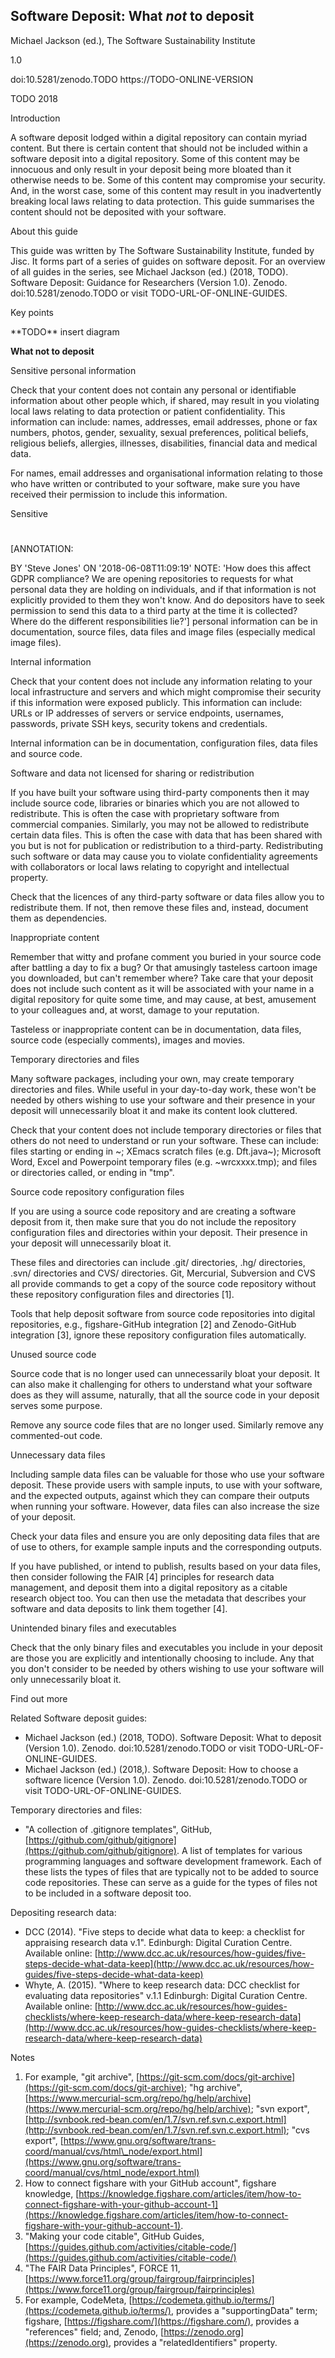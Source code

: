 ## Software Deposit: What _not_ to deposit

Michael Jackson (ed.), The Software Sustainability Institute

1.0

doi:10.5281/zenodo.TODO  https://TODO-ONLINE-VERSION

TODO 2018

Introduction

A software deposit lodged within a digital repository can contain myriad content. But there is certain content that should not be included within a software deposit into a digital repository. Some of this content may be innocuous and only result in your deposit being more bloated than it otherwise needs to be. Some of this content may compromise your security. And, in the worst case, some of this content may result in you inadvertently breaking local laws relating to data protection. This guide summarises the content should not be deposited with your software.

About this guide

This guide was written by The Software Sustainability Institute, funded by Jisc. It forms part of a series of guides on software deposit. For an overview of all guides in the series, see Michael Jackson (ed.) (2018, TODO). Software Deposit: Guidance for Researchers (Version 1.0). Zenodo. doi:10.5281/zenodo.TODO or visit TODO-URL-OF-ONLINE-GUIDES.

Key points

\*\*TODO\*\* insert diagram

**What not to deposit**

Sensitive personal information

Check that your content does not contain any personal or identifiable information about other people which, if shared, may result in you violating local laws relating to data protection or patient confidentiality. This information can include: names, addresses, email addresses, phone or fax numbers, photos, gender, sexuality, sexual preferences, political beliefs, religious beliefs, allergies, illnesses, disabilities, financial data and medical data.

For names, email addresses and organisational information relating to those who have written or contributed to your software, make sure you have received their permission to include this information.

Sensitive
#
[ANNOTATION:

BY 'Steve Jones'
ON '2018-06-08T11:09:19'
NOTE: 'How does this affect GDPR compliance? We are opening repositories to requests for what personal data they are holding on individuals, and if that information is not explicitly provided to them they won't know. And do depositors have to seek permission to send this data to a third party at the time it is collected? Where do the different responsibilities lie?']
personal information can be in documentation, source files, data files and image files (especially medical image files).

Internal information

Check that your content does not include any information relating to your local infrastructure and servers and which might compromise their security if this information were exposed publicly. This information can include: URLs or IP addresses of servers or service endpoints, usernames, passwords, private SSH keys, security tokens and credentials.

Internal information can be in documentation, configuration files, data files and source code.

Software and data not licensed for sharing or redistribution

If you have built your software using third-party components then it may include source code, libraries or binaries which you are not allowed to redistribute. This is often the case with proprietary software from commercial companies. Similarly, you may not be allowed to redistribute certain data files. This is often the case with data that has been shared with you but is not for publication or redistribution to a third-party. Redistributing such software or data may cause you to violate confidentiality agreements with collaborators or local laws relating to copyright and intellectual property.

Check that the licences of any third-party software or data files allow you to redistribute them. If not, then remove these files and, instead, document them as dependencies.

Inappropriate content

Remember that witty and profane comment you buried in your source code after battling a day to fix a bug? Or that amusingly tasteless cartoon image you downloaded, but can't remember where? Take care that your deposit does not include such content as it will be associated with your name in a digital repository for quite some time, and may cause, at best, amusement to your colleagues and, at worst, damage to your reputation.

Tasteless or inappropriate content can be in documentation, data files, source code (especially comments), images and movies.

Temporary directories and files

Many software packages, including your own, may create temporary directories and files. While useful in your day-to-day work, these won't be needed by others wishing to use your software and their presence in your deposit will unnecessarily bloat it and make its content look cluttered.

Check that your content does not include temporary directories or files that others do not need to understand or run your software. These can include: files starting or ending in ~; XEmacs scratch files (e.g. Dft.java~); Microsoft Word, Excel and Powerpoint temporary files (e.g. ~wrcxxxx.tmp); and files or directories called, or ending in "tmp".

Source code repository configuration files

If you are using a source code repository and are creating a software deposit from it, then make sure that you do not include the repository configuration files and directories within your deposit. Their presence in your deposit will unnecessarily bloat it.

These files and directories can include .git/ directories, .hg/ directories, .svn/ directories and CVS/ directories. Git, Mercurial, Subversion and CVS all provide commands to get a copy of the source code repository without these repository configuration files and directories [1].

Tools that help deposit software from source code repositories into digital repositories, e.g., figshare-GitHub integration [2] and Zenodo-GitHub integration [3], ignore these repository configuration files automatically.

Unused source code

Source code that is no longer used can unnecessarily bloat your deposit. It can also make it challenging for others to understand what your software does as they will assume, naturally, that all the source code in your deposit serves some purpose.

Remove any source code files that are no longer used. Similarly remove any commented-out code.

Unnecessary data files

Including sample data files can be valuable for those who use your software deposit. These provide users with sample inputs, to use with your software, and the expected outputs, against which they can compare their outputs when running your software. However, data files can also increase the size of your deposit.

Check your data files and ensure you are only depositing data files that are of use to others, for example sample inputs and the corresponding outputs.

If you have published, or intend to publish, results based on your data files, then consider following the FAIR [4] principles for research data management, and deposit them into a digital repository as a citable research object too. You can then use the metadata that describes your software and data deposits to link them together [4].

Unintended binary files and executables

Check that the only binary files and executables you include in your deposit are those you are explicitly and intentionally choosing to include. Any that you don't consider to be needed by others wishing to use your software will only unnecessarily bloat it.

Find out more

Related Software deposit guides:

- Michael Jackson (ed.) (2018, TODO). Software Deposit: What to deposit (Version 1.0). Zenodo. doi:10.5281/zenodo.TODO or visit TODO-URL-OF-ONLINE-GUIDES.
- Michael Jackson (ed.) (2018,). Software Deposit: How to choose a software licence (Version 1.0). Zenodo. doi:10.5281/zenodo.TODO or visit TODO-URL-OF-ONLINE-GUIDES.

Temporary directories and files:

- "A collection of .gitignore templates", GitHub, [https://github.com/github/gitignore](https://github.com/github/gitignore). A list of templates for various programming languages and software development framework. Each of these lists the types of files that are typically not to be added to source code repositories. These can serve as a guide for the types of files not to be included in a software deposit too.

Depositing research data:

- DCC (2014). "Five steps to decide what data to keep: a checklist for appraising research data v.1". Edinburgh: Digital Curation Centre. Available online: [http://www.dcc.ac.uk/resources/how-guides/five-steps-decide-what-data-keep](http://www.dcc.ac.uk/resources/how-guides/five-steps-decide-what-data-keep)
- Whyte, A. (2015). "Where to keep research data: DCC checklist for evaluating data repositories" v.1.1 Edinburgh: Digital Curation Centre. Available online: [http://www.dcc.ac.uk/resources/how-guides-checklists/where-keep-research-data/where-keep-research-data](http://www.dcc.ac.uk/resources/how-guides-checklists/where-keep-research-data/where-keep-research-data)

Notes

1. For example, "git archive", [https://git-scm.com/docs/git-archive](https://git-scm.com/docs/git-archive); "hg archive", [https://www.mercurial-scm.org/repo/hg/help/archive](https://www.mercurial-scm.org/repo/hg/help/archive); "svn export", [http://svnbook.red-bean.com/en/1.7/svn.ref.svn.c.export.html](http://svnbook.red-bean.com/en/1.7/svn.ref.svn.c.export.html); "cvs export", [https://www.gnu.org/software/trans-coord/manual/cvs/html\_node/export.html](https://www.gnu.org/software/trans-coord/manual/cvs/html_node/export.html)
2. How to connect figshare with your GitHub account", figshare knowledge,   [https://knowledge.figshare.com/articles/item/how-to-connect-figshare-with-your-github-account-1](https://knowledge.figshare.com/articles/item/how-to-connect-figshare-with-your-github-account-1).
3. "Making your code citable", GitHub Guides, [https://guides.github.com/activities/citable-code/](https://guides.github.com/activities/citable-code/)
4. "The FAIR Data Principles", FORCE 11, [https://www.force11.org/group/fairgroup/fairprinciples](https://www.force11.org/group/fairgroup/fairprinciples)
5. For example, CodeMeta, [https://codemeta.github.io/terms/](https://codemeta.github.io/terms/), provides a "supportingData" term; figshare, [https://figshare.com/](https://figshare.com/), provides a "references" field; and, Zenodo, [https://zenodo.org](https://zenodo.org), provides a "relatedIdentifiers" property.
